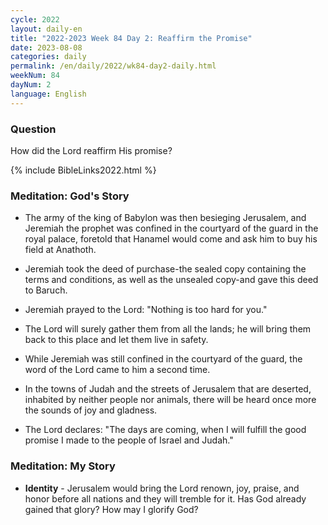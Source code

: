 ```yaml
---
cycle: 2022
layout: daily-en
title: "2022-2023 Week 84 Day 2: Reaffirm the Promise"
date: 2023-08-08
categories: daily
permalink: /en/daily/2022/wk84-day2-daily.html
weekNum: 84
dayNum: 2
language: English
---
```


### Question     
How did the Lord reaffirm His promise?

{% include BibleLinks2022.html %}

### Meditation: God's Story   
+ The army of the king of Babylon was then besieging Jerusalem, and Jeremiah the prophet was confined in the courtyard of the guard in the royal palace, foretold that Hanamel would come and ask him to buy his field at Anathoth. 

+ Jeremiah took the deed of purchase-the sealed copy containing the terms and conditions, as well as the unsealed copy-and gave this deed to Baruch. 

+ Jeremiah prayed to the Lord: "Nothing is too hard for you." 

+ The Lord will surely gather them from all the lands; he will bring them back to this place and let them live in safety. 

+ While Jeremiah was still confined in the courtyard of the guard, the word of the Lord came to him a second time. 

+ In the towns of Judah and the streets of Jerusalem that are deserted, inhabited by neither people nor animals, there will be heard once more the sounds of joy and gladness. 

+ The Lord declares: "The days are coming, when I will fulfill the good promise I made to the people of Israel and Judah." 

### Meditation: My Story   
+ **Identity** - Jerusalem would bring the Lord renown, joy, praise, and honor before all nations and they will tremble for it. Has God already gained that glory? How may I glorify God?

